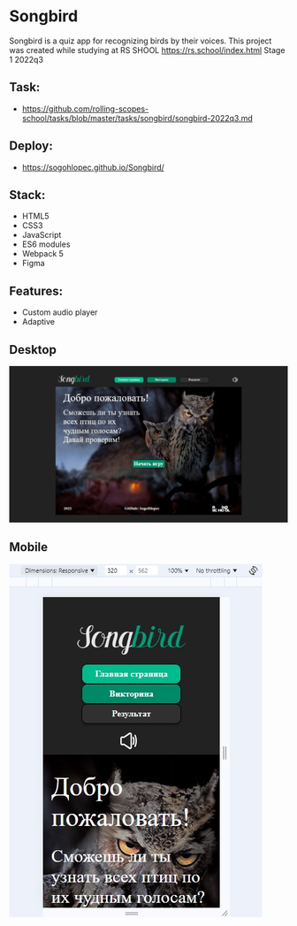 # Songbird
Songbird is a quiz app for recognizing birds by their voices. This project was created while studying at RS SHOOL https://rs.school/index.html Stage 1 2022q3

## Task:
* https://github.com/rolling-scopes-school/tasks/blob/master/tasks/songbird/songbird-2022q3.md

## Deploy:
* https://sogohlopec.github.io/Songbird/

## Stack:
* HTML5
* CSS3
* JavaScript
* ES6 modules
* Webpack 5
* Figma

## Features:
* Custom audio player
* Adaptive

## Desktop
![desktop](https://github.com/SogoHlopec/Songbird/blob/main/desktop.jpg)

## Mobile
![mobile](https://github.com/SogoHlopec/Songbird/blob/main/mobile.jpg)

